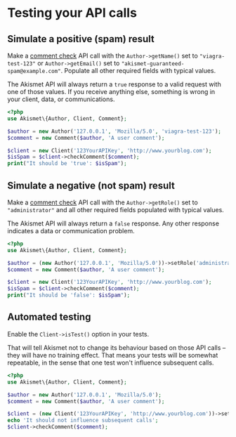 # Testing your API calls

## Simulate a positive (spam) result
Make a [comment check](../features/comment_check.md) API call with the `Author->getName()` set to `"viagra-test-123"` or `Author->getEmail()` set to `"akismet-guaranteed-spam@example.com"`. Populate all other required fields with typical values.

The Akismet API will always return a `true` response to a valid request with one of those values. If you receive anything else, something is wrong in your client, data, or communications.

```php
<?php
use Akismet\{Author, Client, Comment};

$author = new Author('127.0.0.1', 'Mozilla/5.0', 'viagra-test-123');
$comment = new Comment($author, 'A user comment');

$client = new Client('123YourAPIKey', 'http://www.yourblog.com');
$isSpam = $client->checkComment($comment);
print("It should be 'true': $isSpam");
```

## Simulate a negative (not spam) result
Make a [comment check](../features/comment_check.md) API call with the `Author->getRole()` set to `"administrator"` and all other required fields populated with typical values.

The Akismet API will always return a `false` response. Any other response indicates a data or communication problem.

```php
<?php
use Akismet\{Author, Client, Comment};

$author = (new Author('127.0.0.1', 'Mozilla/5.0'))->setRole('administrator');
$comment = new Comment($author, 'A user comment');

$client = new Client('123YourAPIKey', 'http://www.yourblog.com');
$isSpam = $client->checkComment($comment);
print("It should be 'false': $isSpam");
```

## Automated testing
Enable the `Client->isTest()` option in your tests.

That will tell Akismet not to change its behaviour based on those API calls – they will have no training effect. That means your tests will be somewhat repeatable, in the sense that one test won't influence subsequent calls.

```php
<?php
use Akismet\{Author, Client, Comment};

$author = new Author('127.0.0.1', 'Mozilla/5.0');
$comment = new Comment($author, 'A user comment');

$client = (new Client('123YourAPIKey', 'http://www.yourblog.com'))->setIsTest(true);
echo 'It should not influence subsequent calls';
$client->checkComment($comment);
```
